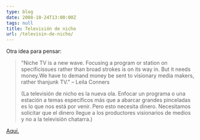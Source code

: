 ```yaml
---
type: blog
date: 2008-10-24T13:00:00Z
tags: null
title: Televisión de nicho
url: /televisin-de-nicho/
---
```


<div xmlns="http://www.w3.org/1999/xhtml">Otra idea para pensar:
<blockquote>"Niche TV is a new wave. Focusing a program or station on specificissues rather than broad strokes is on its way in. But it needs money.We have to demand money be sent to visionary media makers, rather thanjunk TV." –  Leila Conners

(La televisión de nicho es la nueva ola. Enfocar un programa o una estación a temas específicos más que a abarcar grandes pinceladas es lo que nos está por venir. Pero esto necesita dinero. Necesitamos solicitar que el dinero llegue a los productores visionarios de medios y no a la televisión chatarra.)
</blockquote><a href="http://www.treehugger.com/files/2008/10/bioneers-how-to-use-digital-media-as-environmental-activism.php">Aquí.</a>
</div>